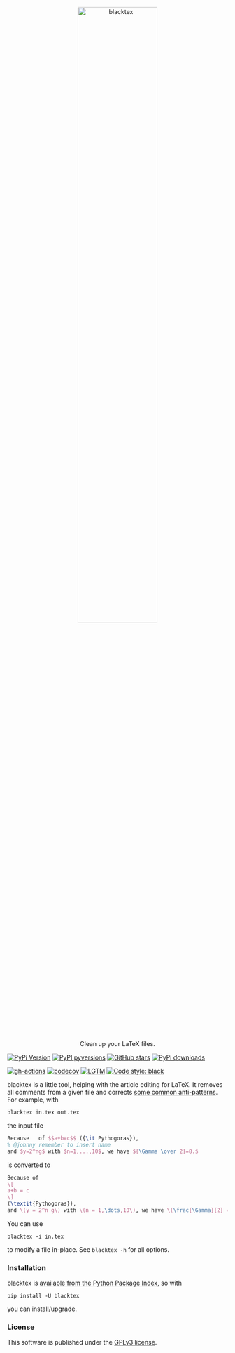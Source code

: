 <p align="center">
  <a href="https://github.com/nschloe/blacktex"><img alt="blacktex" src="https://nschloe.github.io/blacktex/logo.svg" width="60%"></a>
  <p align="center">Clean up your LaTeX files.</p>
</p>

[![PyPi Version](https://img.shields.io/pypi/v/blacktex.svg?style=flat-square)](https://pypi.org/project/blacktex)
[![PyPI pyversions](https://img.shields.io/pypi/pyversions/blacktex.svg?style=flat-square)](https://pypi.org/pypi/blacktex/)
[![GitHub stars](https://img.shields.io/github/stars/nschloe/blacktex.svg?style=flat-square&logo=github&label=Stars&logoColor=white)](https://github.com/nschloe/blacktex)
[![PyPi downloads](https://img.shields.io/pypi/dm/blacktex.svg?style=flat-square)](https://pypistats.org/packages/blacktex)

[![gh-actions](https://img.shields.io/github/workflow/status/nschloe/blacktex/ci?style=flat-square)](https://github.com/nschloe/blacktex/actions?query=workflow%3Aci)
[![codecov](https://img.shields.io/codecov/c/github/nschloe/blacktex.svg?style=flat-square)](https://codecov.io/gh/nschloe/blacktex)
[![LGTM](https://img.shields.io/lgtm/grade/python/github/nschloe/blacktex.svg?style=flat-square)](https://lgtm.com/projects/g/nschloe/blacktex)
[![Code style: black](https://img.shields.io/badge/code%20style-black-000000.svg?style=flat-square)](https://github.com/psf/black)

blacktex is a little tool, helping with the article editing for LaTeX. It removes all
comments from a given file and corrects [some common
anti-patterns](http://mirrors.ctan.org/info/l2tabu/english/l2tabuen.pdf). For example,
with
```
blacktex in.tex out.tex
```
the input file
```latex
Because   of $$a+b=c$$ ({\it Pythogoras}),
% @johnny remember to insert name
and $y=2^ng$ with $n=1,...,10$, we have ${\Gamma \over 2}=8.$
```
is converted to
```latex
Because of
\[
a+b = c
\]
(\textit{Pythogoras}),
and \(y = 2^n g\) with \(n = 1,\dots,10\), we have \(\frac{\Gamma}{2} = 8.\)
```
You can use
```
blacktex -i in.tex
```
to modify a file in-place. See `blacktex -h` for all options.


### Installation

blacktex is [available from the Python Package Index](https://pypi.python.org/pypi/blacktex/), so with
```
pip install -U blacktex
```
you can install/upgrade.

### License
This software is published under the [GPLv3 license](https://www.gnu.org/licenses/gpl-3.0.en.html).
